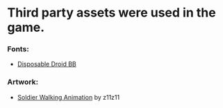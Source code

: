 # Third party assets were used in the game.

### Fonts:

- [Disposable Droid BB](https://www.1001fonts.com/disposabledroid-bb-font.html)

### Artwork:

- [Soldier Walking Animation](https://opengameart.org/content/soldier-walking-animation) by z11z11
